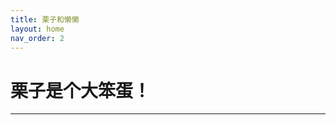 ```yaml
---
title: 栗子和懒懒
layout: home
nav_order: 2
---
```



# 栗子是个大笨蛋！


----

[^1]: [It can take up to 10 minutes for changes to your site to publish after you push the changes to GitHub](https://docs.github.com/en/pages/setting-up-a-github-pages-site-with-jekyll/creating-a-github-pages-site-with-jekyll#creating-your-site).

